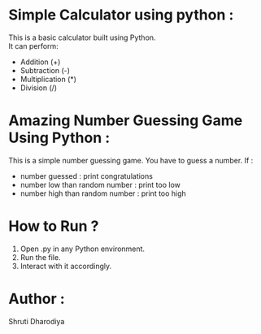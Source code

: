 # Simple Calculator using python :

This is a basic calculator built using Python.  
It can perform:
- Addition (+)
- Subtraction (-)
- Multiplication (*)
- Division (/)

# Amazing Number Guessing Game Using Python :

This is  a simple number guessing game.
You have to guess a number.
If :
- number guessed : print congratulations
- number low than random number : print too low
- number high than random number : print too high

# How to Run ?
1. Open .py in any Python environment.
2. Run the file.
3. Interact with it accordingly. 

# Author :
Shruti Dharodiya
